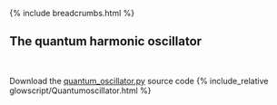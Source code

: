 {% include breadcrumbs.html %}

## The quantum harmonic oscillator
<div class="header_line"><br/></div>

Download the [quantum_oscillator.py](quantum_oscillator.py) source code
{% include_relative glowscript/Quantumoscillator.html %}



